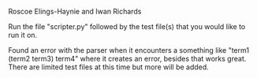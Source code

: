 Roscoe Elings-Haynie and Iwan Richards

Run the file "scripter.py" followed by the test file(s) that you would like to run it on.

Found an error with the parser when it encounters a something like "term1 (term2 term3) term4" where it creates an error, besides that works great. There are limited test files at this time but more will be added. 